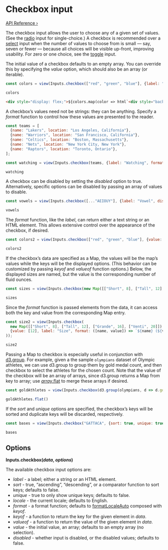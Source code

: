 # Checkbox input

[API Reference ›](https://github.com/observablehq/inputs/blob/main/README.md#checkbox)

The checkbox input allows the user to choose any of a given set of values. (See the [radio](./radio) input for single-choice.) A checkbox is recommended over a [select](./select) input when the number of values to choose from is small — say, seven or fewer — because all choices will be visible up-front, improving usability. For zero or one choice, see the [toggle](./toggle) input.

The initial value of a checkbox defaults to an empty array. You can override this by specifying the *value* option, which should also be an array (or iterable).

```js echo
const colors = view(Inputs.checkbox(["red", "green", "blue"], {label: "color"}));
```

```js echo
colors 
```

```html echo
<div style="display: flex;">${colors.map(color => html`<div style="background-color: ${color}; width: 25px; height: 25px;">`)}
```

A checkbox’s values need not be strings: they can be anything. Specify a *format* function to control how these values are presented to the reader.

```js echo
const teams = [
  {name: "Lakers", location: "Los Angeles, California"},
  {name: "Warriors", location: "San Francisco, California"},
  {name: "Celtics", location: "Boston, Massachusetts"},
  {name: "Nets", location: "New York City, New York"},
  {name: "Raptors", location: "Toronto, Ontario"},
];
```

```js echo
const watching = view(Inputs.checkbox(teams, {label: "Watching", format: x => x.name}));
```

```js echo
watching
```

A checkbox can be disabled by setting the *disabled* option to true. Alternatively, specific options can be disabled by passing an array of values to disable.

```js echo
const vowels = view(Inputs.checkbox([..."AEIOUY"], {label: "Vowel", disabled: ["Y"]}));
```

```js echo
vowels
```

The *format* function, like the *label*, can return either a text string or an HTML element. This allows extensive control over the appearance of the checkbox, if desired.

```js echo
const colors2 = view(Inputs.checkbox(["red", "green", "blue"], {value: ["red"], label: html`<b>Colors</b>`, format: x => html`<span style="text-transform: capitalize; border-bottom: solid 2px ${x}; margin-bottom: -2px;">${x}`}));
```

```js echo
colors2
```

If the checkbox’s data are specified as a Map, the values will be the map’s values while the keys will be the displayed options. (This behavior can be customized by passing *keyof* and *valueof* function options.) Below, the displayed sizes are named, but the value is the corresponding number of fluid ounces.

```js echo
const sizes = view(Inputs.checkbox(new Map([["Short", 8], ["Tall", 12], ["Grande", 16], ["Venti", 20]]), {value: [12], label: "Size"}));
```

```js echo
sizes
```

Since the *format* function is passed elements from the data, it can access both the key and value from the corresponding Map entry.

```js echo
const size2 = view(Inputs.checkbox(
  new Map([["Short", 8], ["Tall", 12], ["Grande", 16], ["Venti", 20]]),
  {value: [12], label: "Size", format: ([name, value]) => `${name} (${value} oz)`}
));
```

```js echo
size2
```

Passing a Map to checkbox is especially useful in conjunction with [d3.group](https://d3js.org/d3-array/group). For example, given a the sample `olympians` dataset of Olympic athletes, we can use d3.group to group them by gold medal count, and then checkbox to select the athletes for the chosen count. Note that the value of the checkbox will be an array of arrays, since d3.group returns a Map from key to array; use [*array*.flat](https://developer.mozilla.org/en-US/docs/Web/JavaScript/Reference/Global_Objects/Array/flat) to merge these arrays if desired.

```js echo
const goldAthletes = view(Inputs.checkbox(d3.group(olympians, d => d.gold), {label: "Gold medal count", sort: "descending", key: [4, 5]}));
```

```js echo
goldAthletes.flat()
```

If the *sort* and *unique* options are specified, the checkbox’s keys will be sorted and duplicate keys will be discarded, respectively. 

```js echo
const bases = view(Inputs.checkbox("GATTACA", {sort: true, unique: true}));
```

```js echo
bases
```

## Options

**Inputs.checkbox(*data*, *options*)**

The available checkbox input options are:

* *label* - a label; either a string or an HTML element.
* *sort* - true, “ascending”, “descending”, or a comparator function to sort keys; defaults to false.
* *unique* - true to only show unique keys; defaults to false.
* *locale* - the current locale; defaults to English.
* *format* - a format function; defaults to [formatLocaleAuto](https://github.com/observablehq/inputs?tab=readme-ov-file#formatLocaleAuto) composed with *keyof*.
* *keyof* - a function to return the key for the given element in *data*.
* *valueof* - a function to return the value of the given element in *data*.
* *value* - the initial value, an array; defaults to an empty array (no selection).
* *disabled* - whether input is disabled, or the disabled values; defaults to false.

<!-- TODO check formatLocaleAuto link-->